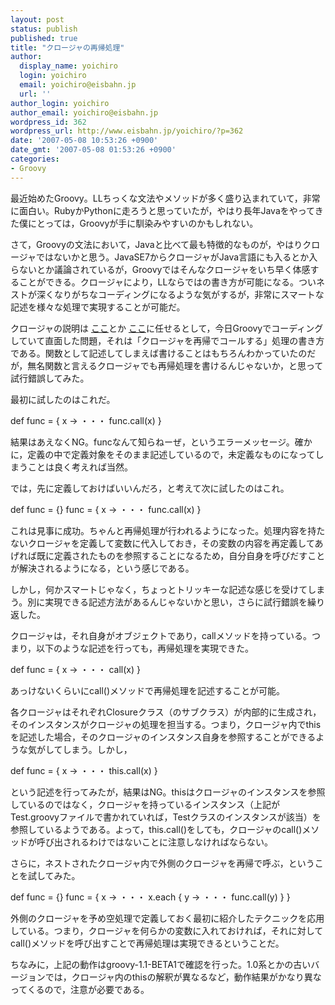 ```yaml
---
layout: post
status: publish
published: true
title: "クロージャの再帰処理"
author:
  display_name: yoichiro
  login: yoichiro
  email: yoichiro@eisbahn.jp
  url: ''
author_login: yoichiro
author_email: yoichiro@eisbahn.jp
wordpress_id: 362
wordpress_url: http://www.eisbahn.jp/yoichiro/?p=362
date: '2007-05-08 10:53:26 +0900'
date_gmt: '2007-05-08 01:53:26 +0900'
categories:
- Groovy
---
```


最近始めたGroovy。LLちっくな文法やメソッドが多く盛り込まれていて，非常に面白い。RubyかPythonに走ろうと思っていたが，やはり長年Javaをやってきた僕にとっては，Groovyが手に馴染みやすいのかもしれない。

さて，Groovyの文法において，Javaと比べて最も特徴的なものが，やはりクロージャではないかと思う。JavaSE7からクロージャがJava言語にも入るとか入らないとか議論されているが，Groovyではそんなクロージャをいち早く体感することができる。クロージャにより，LLならではの書き方が可能になる。ついネストが深くなりがちなコーディングになるような気がするが，非常にスマートな記述を様々な処理で実現することが可能だ。

クロージャの説明は
[ここ](http://ja.wikipedia.org/wiki/Groovy#.E3.82.AF.E3.83.AD.E3.83.BC.E3.82.B8.E3.83.A3)とか
[ここ](http://ja.wikipedia.org/wiki/%E3%82%AF%E3%83%AD%E3%83%BC%E3%82%B8%E3%83%A3)に任せるとして，今日Groovyでコーディングしていて直面した問題，それは「クロージャを再帰でコールする」処理の書き方である。関数として記述してしまえば書けることはもちろんわかっていたのだが，無名関数と言えるクロージャでも再帰処理を書けるんじゃないか，と思って試行錯誤してみた。

最初に試したのはこれだ。

def func = { x ->
・・・
func.call(x)
}

結果はあえなくNG。funcなんて知らねーぜ，というエラーメッセージ。確かに，定義の中で定義対象をそのまま記述しているので，未定義なものになってしまうことは良く考えれば当然。

では，先に定義しておけばいいんだろ，と考えて次に試したのはこれ。

def func = {}
func = { x ->
・・・
func.call(x)
}

これは見事に成功。ちゃんと再帰処理が行われるようになった。処理内容を持たないクロージャを定義して変数に代入しておき，その変数の内容を再定義してあげれば既に定義されたものを参照することになるため，自分自身を呼びだすことが解決されるようになる，という感じである。

しかし，何かスマートじゃなく，ちょっとトリッキーな記述な感じを受けてしまう。別に実現できる記述方法があるんじゃないかと思い，さらに試行錯誤を繰り返した。

クロージャは，それ自身がオブジェクトであり，callメソッドを持っている。つまり，以下のような記述を行っても，再帰処理を実現できた。

def func = { x ->
・・・
call(x)
}

あっけないくらいにcall()メソッドで再帰処理を記述することが可能。

各クロージャはそれぞれClosureクラス（のサブクラス）が内部的に生成され，そのインスタンスがクロージャの処理を担当する。つまり，クロージャ内でthisを記述した場合，そのクロージャのインスタンス自身を参照することができるような気がしてしまう。しかし，

def func = { x ->
・・・
this.call(x)
}

という記述を行ってみたが，結果はNG。thisはクロージャのインスタンスを参照しているのではなく，クロージャを持っているインスタンス（上記がTest.groovyファイルで書かれていれば，Testクラスのインスタンスが該当）を参照しているようである。よって，this.call()をしても，クロージャのcall()メソッドが呼び出されるわけではないことに注意しなければならない。

さらに，ネストされたクロージャ内で外側のクロージャを再帰で呼ぶ，ということを試してみた。

def func = {}
func = { x ->
・・・
x.each { y ->
・・・
func.call(y)
}
}

外側のクロージャを予め空処理で定義しておく最初に紹介したテクニックを応用している。つまり，クロージャを何らかの変数に入れておければ，それに対してcall()メソッドを呼び出すことで再帰処理は実現できるということだ。

ちなみに，上記の動作はgroovy-1.1-BETA1で確認を行った。1.0系とかの古いバージョンでは，クロージャ内のthisの解釈が異なるなど，動作結果がかなり異なってくるので，注意が必要である。
